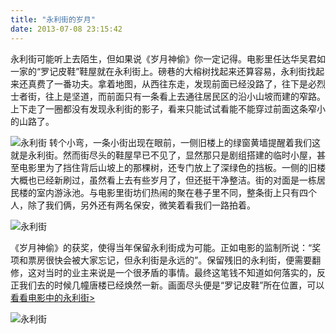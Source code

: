 ```yaml
---
title: "永利街的岁月"
date: 2013-07-08 23:15:42
---
```


永利街可能听上去陌生，但如果说《岁月神偷》你一定记得。电影里任达华吴君如一家的“罗记皮鞋”鞋屋就在永利街上。磅巷的大榕树找起来还算容易，永利街找起来还真费了一番功夫。拿着地图，从西往东走，发现前面已经没路了，往下是必烈士者街，往上是坚道，而前面只有一条看上去通往居民区的沿小山坡而建的窄路。上下走了一圈都没有发现永利街的影子，看来只能试试看能不能穿过前面这条窄小的山路了。 

![永利街](../../../images/2013/07/wingleestreet1.jpg) 
转个小弯，一条小街出现在眼前，一侧旧楼上的绿窗黄墙提醒着我们这就是永利街。然而街尽头的鞋屋早已不见了，显然那只是剧组搭建的临时小屋，甚至电影里为了挡住背后山坡上的那棵树，还专门放上了深绿色的挡板。一侧的旧楼大概也已经新刷过，虽然看上去有些岁月了，但还挺干净整洁。街的对面是一栋居民楼的室内游泳池。与电影里街坊们热闹的聚在巷子里不同，整条街上只有四个人，除了我们俩，另外还有两名保安，微笑着看我们一路拍着。 

![永利街](../../../images/2013/07/wingleestreet3.jpg)

《岁月神偷》的获奖，使得当年保留永利街成为可能。正如电影的监制所说：“奖项和票房很快会被大家忘记，但永利街是永远的”。保留残旧的永利街，便需要翻修，这对当时的业主来说是一个很矛盾的事情。最终这笔钱不知道如何落实的，反正我们去的时候几幢唐楼已经焕然一新。画面尽头便是“罗记皮鞋”所在位置，可以 [看看电影中的永利街>](http://movie.douban.com/photos/photo/457916366/) 

![永利街](../../../images/2013/07/wingleestreet2.jpg)
